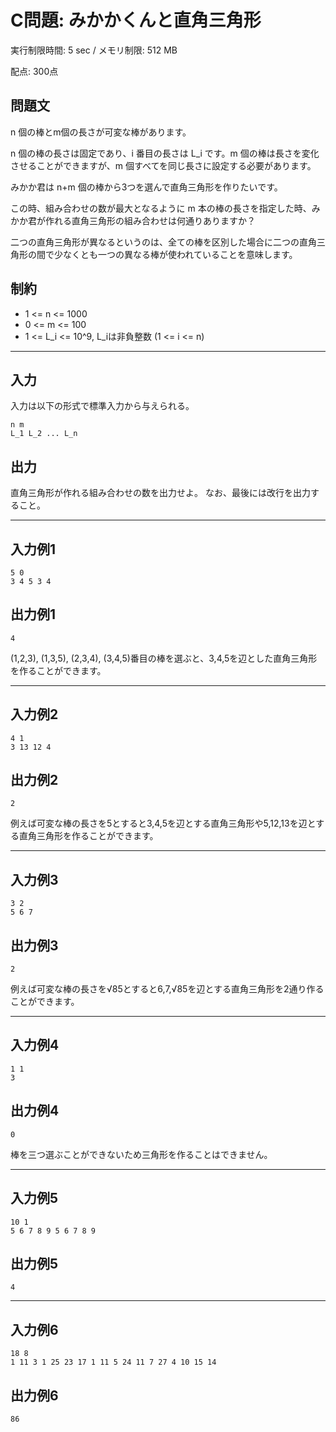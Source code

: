 # C問題: みかかくんと直角三角形

実行制限時間: 5 sec / メモリ制限: 512 MB

配点: 300点

## 問題文

n 個の棒とm個の長さが可変な棒があります。

n 個の棒の長さは固定であり、i 番目の長さは L_i です。m 個の棒は長さを変化させることができますが、m 個すべてを同じ長さに設定する必要があります。

みかか君は n+m 個の棒から3つを選んで直角三角形を作りたいです。

この時、組み合わせの数が最大となるように m 本の棒の長さを指定した時、みかか君が作れる直角三角形の組み合わせは何通りありますか？

二つの直角三角形が異なるというのは、全ての棒を区別した場合に二つの直角三角形の間で少なくとも一つの異なる棒が使われていることを意味します。

## 制約

- 1 <= n <= 1000
- 0 <= m <= 100
- 1 <= L_i <= 10^9, L_iは非負整数 (1 <= i <= n)

---

## 入力

入力は以下の形式で標準入力から与えられる。

```
n m
L_1 L_2 ... L_n
```

## 出力

直角三角形が作れる組み合わせの数を出力せよ。
なお、最後には改行を出力すること。

---

## 入力例1

```
5 0
3 4 5 3 4
```

## 出力例1

```
4
```

(1,2,3), (1,3,5), (2,3,4), (3,4,5)番目の棒を選ぶと、3,4,5を辺とした直角三角形を作ることができます。

---

## 入力例2

```
4 1
3 13 12 4
```

## 出力例2

```
2
```

例えば可変な棒の長さを5とすると3,4,5を辺とする直角三角形や5,12,13を辺とする直角三角形を作ることができます。

---

## 入力例3

```
3 2
5 6 7
```

## 出力例3

```
2
```

例えば可変な棒の長さを√85とすると6,7,√85を辺とする直角三角形を2通り作ることができます。

---

## 入力例4

```
1 1
3
```

## 出力例4

```
0
```

棒を三つ選ぶことができないため三角形を作ることはできません。

---

## 入力例5

```
10 1
5 6 7 8 9 5 6 7 8 9
```

## 出力例5

```
4
```

---

## 入力例6

```
18 8
1 11 3 1 25 23 17 1 11 5 24 11 7 27 4 10 15 14
```

## 出力例6

```
86
```
